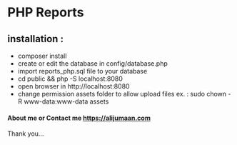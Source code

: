 # PHP Reports

## installation :
- composer install
- create or edit the database in config/database.php
- import reports_php.sql file to your database
- cd public && php -S localhost:8080
- open browser in http://localhost:8080
- change permission assets folder to allow upload files ex. : sudo chown -R www-data:www-data assets

#### About me or Contact me https://alijumaan.com
Thank you...